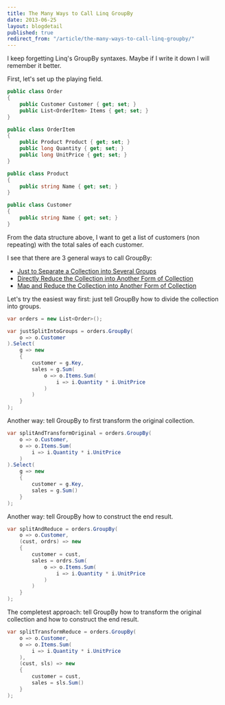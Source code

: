 ```yaml
---
title: The Many Ways to Call Linq GroupBy
date: 2013-06-25
layout: blogdetail
published: true
redirect_from: "/article/the-many-ways-to-call-linq-groupby/"
---
```


I keep forgetting Linq's GroupBy syntaxes. Maybe if I write it down I will remember it better.

First, let's set up the playing field.

```c#
public class Order
{
    public Customer Customer { get; set; }
    public List<OrderItem> Items { get; set; }
}

public class OrderItem
{
    public Product Product { get; set; }
    public long Quantity { get; set; }
    public long UnitPrice { get; set; }
}

public class Product
{
    public string Name { get; set; }
}

public class Customer
{
    public string Name { get; set; }
}
```

From the data structure above, I want to get a list of customers (non repeating) with the total sales of each customer.

I see that there are 3 general ways to call GroupBy:

* [Just to Separate a Collection into Several Groups](http://msdn.microsoft.com/en-us/library/bb534304.aspx)
* [Directly Reduce the Collection into Another Form of Collection](http://msdn.microsoft.com/en-us/library/bb549393.aspx)
* [Map and Reduce the Collection into Another Form of Collection](http://msdn.microsoft.com/en-us/library/bb534493.aspx)

Let's try the easiest way first: just tell GroupBy how to divide the collection into groups.

```c#
var orders = new List<Order>();

var justSplitIntoGroups = orders.GroupBy(
    o => o.Customer
).Select(
    g => new
    {
        customer = g.Key,
        sales = g.Sum(
            o => o.Items.Sum(
                i => i.Quantity * i.UnitPrice
            )
        )
    }
);
```

Another way: tell GroupBy to first transform the original collection.

```c#
var splitAndTransformOriginal = orders.GroupBy(
    o => o.Customer,
    o => o.Items.Sum(
        i => i.Quantity * i.UnitPrice
    )
).Select(
    g => new
    {
        customer = g.Key,
        sales = g.Sum()
    }
);
```

Another way: tell GroupBy how to construct the end result.

```c#
var splitAndReduce = orders.GroupBy(
    o => o.Customer,
    (cust, ordrs) => new
    {
        customer = cust,
        sales = ordrs.Sum(
            o => o.Items.Sum(
                i => i.Quantity * i.UnitPrice
            )
        )
    }
);
```

The completest approach: tell GroupBy how to transform the original collection and how to construct the end result.

```c#
var splitTransformReduce = orders.GroupBy(
    o => o.Customer,
    o => o.Items.Sum(
        i => i.Quantity * i.UnitPrice
    ),
    (cust, sls) => new
    {
        customer = cust,
        sales = sls.Sum()
    }
);
```
